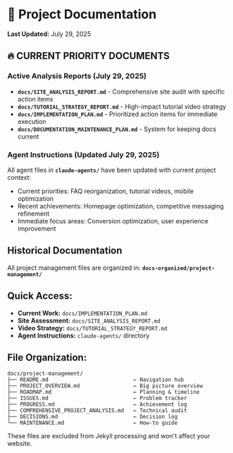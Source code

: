 # 📂 Project Documentation
**Last Updated:** July 29, 2025

## 🔥 CURRENT PRIORITY DOCUMENTS

### Active Analysis Reports (July 29, 2025)
- **`docs/SITE_ANALYSIS_REPORT.md`** - Comprehensive site audit with specific action items
- **`docs/TUTORIAL_STRATEGY_REPORT.md`** - High-impact tutorial video strategy
- **`docs/IMPLEMENTATION_PLAN.md`** - Prioritized action items for immediate execution
- **`docs/DOCUMENTATION_MAINTENANCE_PLAN.md`** - System for keeping docs current

### Agent Instructions (Updated July 29, 2025)
All agent files in **`claude-agents/`** have been updated with current project context:
- Current priorities: FAQ reorganization, tutorial videos, mobile optimization
- Recent achievements: Homepage optimization, competitive messaging refinement
- Immediate focus areas: Conversion optimization, user experience improvement

## Historical Documentation
All project management files are organized in: **`docs-organized/project-management/`**

## Quick Access:
- **Current Work:** `docs/IMPLEMENTATION_PLAN.md`
- **Site Assessment:** `docs/SITE_ANALYSIS_REPORT.md`
- **Video Strategy:** `docs/TUTORIAL_STRATEGY_REPORT.md`
- **Agent Instructions:** `claude-agents/` directory

## File Organization:

```
docs/project-management/
├── README.md                           ← Navigation hub
├── PROJECT_OVERVIEW.md                 ← Big picture overview
├── ROADMAP.md                          ← Planning & timeline
├── ISSUES.md                           ← Problem tracker
├── PROGRESS.md                         ← Achievement log
├── COMPREHENSIVE_PROJECT_ANALYSIS.md   ← Technical audit
├── DECISIONS.md                        ← Decision log
└── MAINTENANCE.md                      ← How-to guide
```

These files are excluded from Jekyll processing and won't affect your website.